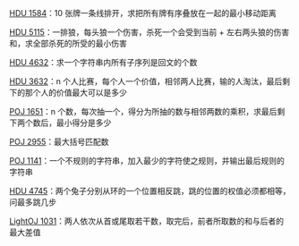 [HDU 1584](https://github.com/61mon/Accepted/blob/master/04%20-%20%E5%8C%BA%E9%97%B4dp/001%20-%20HDU%201584.md)：10 张牌一条线排开，求把所有牌有序叠放在一起的最小移动距离

[HDU 5115](https://github.com/61mon/Accepted/blob/master/04%20-%20%E5%8C%BA%E9%97%B4dp/002%20-%20HDU%205115.md)：一排狼，每头狼一个伤害，杀死一个会受到当前 + 左右两头狼的伤害和，求全部杀死的所受的最小伤害

[HDU 4632](https://github.com/61mon/Accepted/blob/master/04%20-%20%E5%8C%BA%E9%97%B4dp/003%20-%20HDU%204632.md)：求一个字符串内所有子序列是回文的个数

[HDU 3632](https://github.com/61mon/Accepted/blob/master/04%20-%20%E5%8C%BA%E9%97%B4dp/004%20-%20HDU%203632.md)：n 个人比赛，每个人一个价值，相邻两人比赛，输的人淘汰，最后剩下的那个人的价值最大可以是多少

[POJ 1651](https://github.com/61mon/Accepted/blob/master/04%20-%20%E5%8C%BA%E9%97%B4dp/005%20-%20POJ%201651.md)：n 个数，每次抽一个，得分为所抽的数与相邻两数的乘积，求最后剩下两个数后，最小得分是多少

[POJ 2955](https://github.com/61mon/Accepted/blob/master/04%20-%20%E5%8C%BA%E9%97%B4dp/006%20-%20POJ%202955.md)：最大括号匹配数

[POJ 1141](https://github.com/61mon/Accepted/blob/master/04%20-%20%E5%8C%BA%E9%97%B4dp/007%20-%20POJ%201141.md)：一个不规则的字符串，加入最少的字符使之规则，并输出最后规则的字符串

[HDU 4745](https://github.com/61mon/Accepted/blob/master/04%20-%20%E5%8C%BA%E9%97%B4dp/008%20-%20HDU%204745.md)：两个兔子分别从环的一个位置相反跳，跳的位置的权值必须都相等，问最多跳几步

[LightOJ 1031](https://github.com/61mon/Accepted/blob/master/04%20-%20%E5%8C%BA%E9%97%B4dp/009%20-%20LightOJ%201031.md)：两人依次从首或尾取若干数，取完后，前者所取数的和与后者的最大差值




